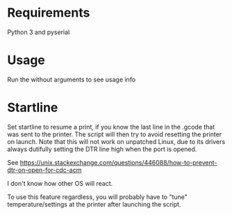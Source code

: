 Requirements
===
Python 3 and pyserial

Usage
===
Run the without arguments to see usage info

Startline
===
Set startline to resume a print, if you know the last line in the .gcode that was sent to the printer. The script will then try to avoid resetting the printer on launch.
Note that this will not work on unpatched Linux, due to its drivers always dutifully setting the DTR line high when the port is opened.

See https://unix.stackexchange.com/questions/446088/how-to-prevent-dtr-on-open-for-cdc-acm

I don't know how other OS will react.

To use this feature regardless, you will probably have to "tune" temperature/settings at the printer after launching the script.
